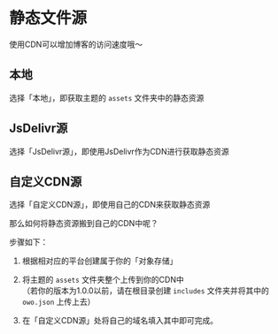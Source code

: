 # 静态文件源

使用CDN可以增加博客的访问速度哦～

## 本地

选择「本地」，即获取主题的 `assets` 文件夹中的静态资源

## JsDelivr源

选择「JsDelivr源」，即使用JsDelivr作为CDN进行获取静态资源 

## 自定义CDN源

选择「自定义CDN源」，即使用自己的CDN来获取静态资源

那么如何将静态资源搬到自己的CDN中呢？

步骤如下：

1. 根据相对应的平台创建属于你的「对象存储」

2. 将主题的 `assets` 文件夹整个上传到你的CDN中<br>（若你的版本为1.0.0以前，请在根目录创建 `includes` 文件夹并将其中的 `owo.json` 上传上去）

3. 在「自定义CDN源」处将自己的域名填入其中即可完成。